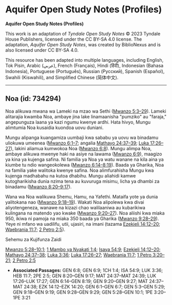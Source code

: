 # Aquifer Open Study Notes (Profiles)

**Aquifer Open Study Notes (Profiles)**

This work is an adaptation of *Tyndale Open Study Notes* © 2023 Tyndale House Publishers, licensed under the CC BY\-SA 4\.0 license. The adaptation, *Aquifer Open Study Notes*, was created by BiblioNexus and is also licensed under CC BY\-SA 4\.0\.

This resource has been adapted into multiple languages, including English, Tok Pisin, Arabic (عربي), French (Français), Hindi (हिंदी), Indonesian (Bahasa Indonesia), Portuguese (Português), Russian (Русский), Spanish (Español), Swahili (Kiswahili), and Simplified Chinese (简体中文).



--------------------------------

## Noa (id: 734294)

Noa alikuwa mwana wa Lameki na mzao wa Sethi ([Mwanzo 5:3–29](https://ref.ly/Gen5:3-Gen5:29)). Lameki alitarajia kwamba Noa, ambaye jina lake linamaanisha "pumziko" au "faraja," angepunguza laana ya kazi ngumu kwenye ardhi. Hata hivyo, Mungu alimtumia Noa kusaidia kuondoa uovu duniani.

Mungu alipanga kuangamiza uumbaji kwa sababu ya uovu wa binadamu uliokuwa umeenea ([Mwanzo 6:1–7](https://ref.ly/Gen6:1-Gen6:7); angalia [Mathayo 24:37–39](https://ref.ly/Matt24:37-Matt24:39); [Luka 17:26–27](https://ref.ly/Luke17:26-Luke17:27)), lakini aliamua kumwokoa Noa ([Mwanzo 6:8](https://ref.ly/Gen6:8)). Mungu alimpa Noa, ambaye alikuwa mwenye haki na asiye na lawama ([Mwanzo 6:9](https://ref.ly/Gen6:9)), maagizo ya kina ya kujenga safina. Ni familia ya Noa ya watu wanane na kila aina ya kiumbe tu ndio wangeokolewa ([Mwanzo 6:14–8:19](https://ref.ly/Gen6:14-Gen8:19)). Baada ya Gharika, Noa na familia yake walitoka kwenye safina. Noa alimfurahisha Mungu kwa kujenga madhabahu na kutoa dhabihu. Mungu aliahidi kamwe kutogharikisha dunia nzima tena au kuvuruga misimu, licha ya dhambi za binadamu ([Mwanzo 8:20–9:17](https://ref.ly/Gen8:20-Gen9:17)).

Wana wa Noa walikuwa Shemu, Hamu, na Yafethi. Mataifa yote ya dunia yalitokana nao ([Mwanzo 9:18–19](https://ref.ly/Gen9:18-Gen9:19)). Wakati Noa alipolewa kwa divai aliyotengeneza, wanawe na kizazi chao walilaaniwa au kubarikiwa kulingana na matendo yao kwake ([Mwanzo 9:20–27](https://ref.ly/Gen9:20-Gen9:27)). Noa aliishi kwa miaka 950, ikiwa ni pamoja na miaka 350 baada ya Gharika ([Mwanzo 9:28–29](https://ref.ly/Gen9:28-Gen9:29)). Yeye ni mfano wa uadilifu, utii, ujasiri, na imani (tazama [Ezekieli 14:12–20](https://ref.ly/Ezek14:12-Ezek14:20); [Waebrania 11:7](https://ref.ly/Heb11:7); [2 Petro 2:5](https://ref.ly/2Pet2:5)).

Sehemu za Kujifunza Zaidi

[Mwanzo 5:28–10:1](https://ref.ly/Gen5:28-Gen10:1); [1 Mambo ya Nyakati 1:4](https://ref.ly/1Chr1:4); [Isaya 54:9](https://ref.ly/Isa54:9); [Ezekieli 14:12–20](https://ref.ly/Ezek14:12-Ezek14:20); [Mathayo 24:37–38](https://ref.ly/Matt24:37-Matt24:38); [Luka 3:36](https://ref.ly/Luke3:36); [Luka 17:26–27](https://ref.ly/Luke17:26-Luke17:27); [Waebrania 11:7](https://ref.ly/Heb11:7); [1 Petro 3:20–21](https://ref.ly/1Pet3:20-1Pet3:21); [2 Petro 2:5](https://ref.ly/2Pet2:5)

* **Associated Passages:** GEN 6:8; GEN 6:9; 1CH 1:4; ISA 54:9; LUK 3:36; HEB 11:7; 2PE 2:5; GEN 8:20–GEN 9:17; MAT 24:37–MAT 24:39; LUK 17:26–LUK 17:27; GEN 6:14–GEN 8:19; GEN 9:20–GEN 9:27; MAT 24:37–MAT 24:38; EZK 14:12–EZK 14:20; GEN 6:1–GEN 6:7; GEN 5:3–GEN 5:29; GEN 9:18–GEN 9:19; GEN 9:28–GEN 9:29; GEN 5:28–GEN 10:1; 1PE 3:20–1PE 3:21

